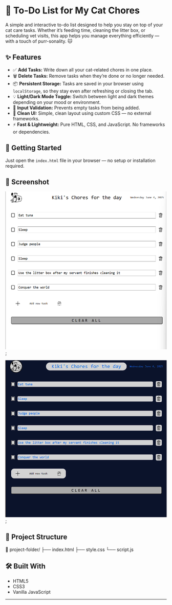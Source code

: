 # 🐾 To-Do List for My Cat Chores

A simple and interactive to-do list designed to help you stay on top of your cat care tasks. Whether it’s feeding time, cleaning the litter box, or scheduling vet visits, this app helps you manage everything efficiently — with a touch of purr-sonality. 🐱

## ✨ Features

- ✅ **Add Tasks:** Write down all your cat-related chores in one place.
- 🗑️ **Delete Tasks:** Remove tasks when they’re done or no longer needed.
- 📦 **Persistent Storage:** Tasks are saved in your browser using `localStorage`, so they stay even after refreshing or closing the tab.
- 💡 **Light/Dark Mode Toggle:** Switch between light and dark themes depending on your mood or environment.
- 🎯 **Input Validation:** Prevents empty tasks from being added.
- 🎉 **Clean UI:** Simple, clean layout using custom CSS — no external frameworks.
- ⚡ **Fast & Lightweight:** Pure HTML, CSS, and JavaScript. No frameworks or dependencies.

## 🚀 Getting Started

Just open the `index.html` file in your browser — no setup or installation required.

## 📸 Screenshot

![Light Mode](images/light-view.png);

![Dark Mode](images/dark-view.png);

## 📁 Project Structure
📂 project-folder/
├── index.html
├── style.css
└── script.js

## 🛠️ Built With

- HTML5
- CSS3
- Vanilla JavaScript

---



